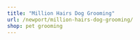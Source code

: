 ```yaml
---
title: "Million Hairs Dog Grooming"
url: /newport/million-hairs-dog-grooming/
shop: pet grooming
---
```

